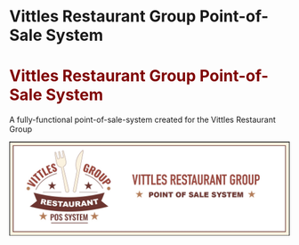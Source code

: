 # Vittles Restaurant Group Point-of-Sale System
# <span style="color:#800000; text-align:center">Vittles Restaurant Group Point-of-Sale System</span>
A fully-functional point-of-sale-system created for the Vittles Restaurant Group

<p style="text-align:center"><img style ="align:center" src="vittles_banner.jpg"></p>
